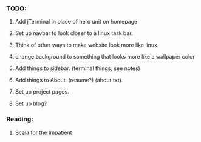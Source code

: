 ### TODO:

1. Add jTerminal in place of hero unit on homepage
2. Set up navbar to look closer to a linux task bar.
3. Think of other ways to make website look more like linux.
4. change background to something that looks more like a wallpaper color

2. Add things to sidebar. (terminal things, see notes)
3. Add things to About. (resume?) (about.txt).
4. Set up project pages.
5. Set up blog?

### Reading:

1. [Scala for the Impatient](http://horstmann.com/scala/)



